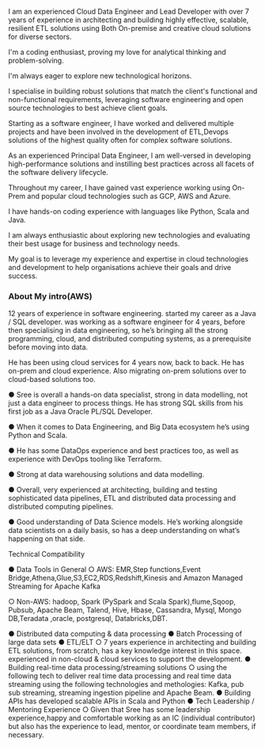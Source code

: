 I am an experienced Cloud Data Engineer and Lead Developer with over 7 years of experience in architecting and building  highly effective, scalable, resilient ETL solutions using Both On-premise and creative cloud solutions for diverse sectors.

I'm a coding enthusiast, proving my love for analytical thinking and problem-solving. 

I'm always eager to explore new technological horizons.

I specialise in building robust solutions that match the client's functional and non-functional requirements, leveraging software engineering and open source technologies to best achieve client goals.

Starting as a software engineer, I have worked and delivered multiple projects and have been involved in the development of ETL,Devops solutions of the highest quality often for complex software solutions.

As an experienced Principal Data Engineer, I am well-versed in developing high-performance solutions and instilling best practices across all facets of the software delivery lifecycle.

Throughout my career, I have gained vast experience working using On-Prem and popular cloud technologies such as GCP, AWS and Azure.

I have hands-on coding experience with languages like Python, Scala and Java.

I am always enthusiastic about exploring new technologies and evaluating their best usage for business and technology needs.
 
My goal is to leverage my experience and expertise in cloud technologies and development to help organisations achieve their goals and drive success.


### About My intro(AWS)

12 years of experience in software engineering. started my career as a
Java / SQL developer.
was working as a software engineer for 4 years, before then specialising
in data engineering, so he’s bringing all the strong programming, cloud, and
distributed computing systems, as a prerequisite before moving into data.

He has been using cloud services for 4 years now, back to back. He has on-prem
and cloud experience. Also migrating on-prem solutions over to cloud-based
solutions too.

● Sree is overall a hands-on data specialist, strong in data modelling, not just a data
engineer to process things. He has strong SQL skills from his first job as a Java
Oracle PL/SQL Developer.

● When it comes to Data Engineering, and Big Data ecosystem he’s using Python and
Scala.

● He has some DataOps experience and best practices too, as well as experience with
DevOps tooling like Terraform.

● Strong at data warehousing solutions and data modelling.

● Overall, very experienced at architecting, building and testing sophisticated
data pipelines, ETL and distributed data processing and distributed computing
pipelines.

● Good understanding of Data Science models. He’s working alongside data
scientists on a daily basis, so has a deep understanding on what’s happening on that
side.

Technical Compatibility

● Data Tools in General
○ AWS: EMR,Step functions,Event Bridge,Athena,Glue,S3,EC2,RDS,Redshift,Kinesis
and Amazon Managed Streaming for Apache Kafka

○ Non-AWS: hadoop, Spark (PySpark and Scala Spark),flume,Sqoop, Pubsub, Apache
Beam, Talend, Hive, Hbase, Cassandra, Mysql, Mongo DB,Teradata ,oracle,
postgresql, Databricks,DBT.

● Distributed data computing & data processing
● Batch Processing of large data sets
● ETL/ELT
○ 7 years experience in architecting and building ETL solutions, from scratch,
has a key knowledge interest in this space. experienced in non-cloud & cloud services to 
support the development.
● Building real-time data processing/streaming solutions
○ using the following tech to deliver real time data processing and real time data
streaming using the following technologies and methologies: Kafka, pub sub
streaming, streaming ingestion pipeline and Apache Beam.
● Building APIs
has developed scalable APIs in Scala and Python
● Tech Leadership / Mentoring Experience
○ Given that Sree has some leadership experience,happy and comfortable working as an IC (individual
contributor) but also has the experience to lead, mentor, or coordinate team
members, if necessary.
